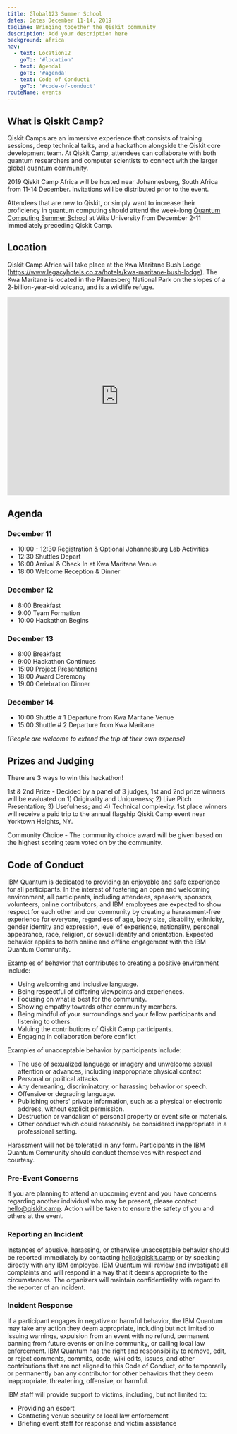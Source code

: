 ```yaml
---
title: Global123 Summer School
dates: Dates December 11-14, 2019
tagline: Bringing together the Qiskit community
description: Add your description here
background: africa
nav:
  - text: Location12
    goTo: '#location'
  - text: Agenda1
    goTo: '#agenda'
  - text: Code of Conduct1
    goTo: '#code-of-conduct'
routeName: events
---
```


## What is Qiskit Camp?

Qiskit Camps are an immersive experience that consists of training sessions, deep technical talks, and a hackathon alongside the Qiskit core development team. At Qiskit Camp, attendees can collaborate with both quantum researchers and computer scientists to connect with the larger global quantum community.

2019 Qiskit Camp Africa will be hosted near Johannesberg, South Africa from 11-14 December. Invitations will be distributed prior to the event.

Attendees that are new to Qiskit, or simply want to increase their proficiency in quantum computing should attend the week-long [Quantum Computing Summer School](http://www.wits.ac.za/quantum-computing/summer-school/) at Wits University from December 2-11 immediately preceding Qiskit Camp.

## Location

Qiskit Camp Africa will take place at the Kwa Maritane Bush Lodge (https://www.legacyhotels.co.za/hotels/kwa-maritane-bush-lodge). The Kwa Maritane is located in the Pilanesberg National Park on the slopes of a 2-billion-year-old volcano, and is a wildlife refuge.

<iframe src="https://www.google.com/maps/embed?pb=!1m18!1m12!1m3!1d2387.41265024288!2d27.144590812282576!3d-25.33368849087539!2m3!1f0!2f0!3f0!3m2!1i1024!2i768!4f13.1!3m3!1m2!1s0x1ebc2b59a4c3c811%3A0xfc839400fe45015f!2sKwa+Maritane+Bush+lodge!5e0!3m2!1sen!2sus!4v1562184701364!5m2!1sen!2sus" width="100%" height="450" frameborder="0" style="border:0" allowfullscreen></iframe>

## Agenda

### December 11
-	10:00 - 12:30 Registration & Optional Johannesburg Lab Activities
-	12:30 Shuttles Depart
-	16:00 Arrival & Check In at Kwa Maritane Venue
-	18:00 Welcome Reception & Dinner

### December 12
-	8:00 Breakfast
-	9:00 Team Formation
-	10:00 Hackathon Begins

### December 13
-	8:00 Breakfast
-	9:00 Hackathon Continues
-	15:00 Project Presentations
-	18:00 Award Ceremony
-	19:00 Celebration Dinner

### December 14
-	10:00 Shuttle # 1 Departure from Kwa Maritane Venue
-	15:00 Shuttle # 2 Departure from Kwa Maritane

_(People are welcome to extend the trip at their own expense)_

## Prizes and Judging

There are 3 ways to win this hackathon!

1st & 2nd Prize - Decided by a panel of 3 judges, 1st and 2nd prize winners will be evaluated on 1) Originality and Uniqueness; 2) Live Pitch Presentation; 3) Usefulness; and 4) Technical complexity. 1st place winners will receive a paid trip to the annual flagship Qiskit Camp event near Yorktown Heights, NY.

Community Choice - The community choice award will be given based on the highest scoring team voted on by the community.

## Code of Conduct

IBM Quantum is dedicated to providing an enjoyable and safe experience for all participants. In the interest of fostering an open and welcoming environment, all participants, including attendees, speakers, sponsors, volunteers, online contributors, and IBM employees are expected to show respect for each other and our community by creating a harassment-free experience for everyone, regardless of age, body size, disability, ethnicity, gender identity and expression, level of experience, nationality, personal appearance, race, religion, or sexual identity and orientation. Expected behavior applies to both online and offline engagement with the IBM Quantum Community.

Examples of behavior that contributes to creating a positive environment include:

- Using welcoming and inclusive language.
- Being respectful of differing viewpoints and experiences.
- Focusing on what is best for the community.
- Showing empathy towards other community members.
- Being mindful of your surroundings and your fellow participants and listening to others.
- Valuing the contributions of Qiskit Camp participants.
- Engaging in collaboration before conflict

Examples of unacceptable behavior by participants include:

- The use of sexualized language or imagery and unwelcome sexual attention or advances, including inappropriate physical contact
- Personal or political attacks.
- Any demeaning, discriminatory, or harassing behavior or speech.
- Offensive or degrading language.
- Publishing others' private information, such as a physical or electronic address, without explicit permission.
- Destruction or vandalism of personal property or event site or materials.
- Other conduct which could reasonably be considered inappropriate in a professional setting.

Harassment will not be tolerated in any form. Participants in the IBM Quantum Community should conduct themselves with respect and courtesy.

### Pre-Event Concerns

If you are planning to attend an upcoming event and you have concerns regarding another individual who may be present, please contact [hello@qiskit.camp](mailto:hello@qiskit.camp). Action will be taken to ensure the safety of you and others at the event.

### Reporting an Incident

Instances of abusive, harassing, or otherwise unacceptable behavior should be reported immediately by contacting [hello@qiskit.camp](mailto:hello@qiskit.camp) or by speaking directly with any IBM employee. IBM Quantum will review and investigate all complaints and will respond in a way that it deems appropriate to the circumstances. The organizers will maintain confidentiality with regard to the reporter of an incident.

### Incident Response

If a participant engages in negative or harmful behavior, the IBM Quantum may take any action they deem appropriate, including but not limited to issuing warnings, expulsion from an event with no refund, permanent banning from future events or online community, or calling local law enforcement. IBM Quantum has the right and responsibility to remove, edit, or reject comments, commits, code, wiki edits, issues, and other contributions that are not aligned to this Code of Conduct, or to temporarily or permanently ban any contributor for other behaviors that they deem inappropriate, threatening, offensive, or harmful.

IBM staff will provide support to victims, including, but not limited to:

- Providing an escort
- Contacting venue security or local law enforcement
- Briefing event staff for response and victim assistance
